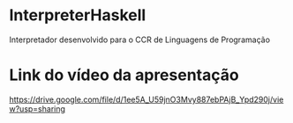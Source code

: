 # InterpreterHaskell
Interpretador desenvolvido para o CCR de Linguagens de Programação

# Link do vídeo da apresentação
 https://drive.google.com/file/d/1ee5A_U59jnO3Mvy887ebPAjB_Ypd290j/view?usp=sharing
